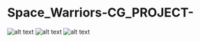 # Space_Warriors-CG_PROJECT-
![alt text](https://github.com/Bhagwanbansal/Space_Warriors-CG_PROJECT/blob/main/1.jpg?raw=true)
![alt text](https://github.com/Bhagwanbansal/Space_Warriors-CG_PROJECT/blob/main/2.jpg?raw=true)
![alt text](https://github.com/Bhagwanbansal/Space_Warriors-CG_PROJECT/blob/main/3.jpg?raw=true)
